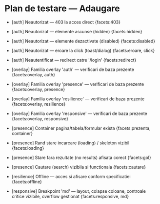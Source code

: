 # Plan de testare — Adaugare
- [auth] Neautorizat — 403 la acces direct {facets:403}
<!-- provenance: uiux -->
- [auth] Neautorizat — elemente ascunse (hidden) {facets:hidden}
<!-- provenance: uiux -->
- [auth] Neautorizat — elemente dezactivate (disabled) {facets:disabled}
<!-- provenance: uiux -->
- [auth] Neautorizat — eroare la click (toast/dialog) {facets:eroare, click}
<!-- provenance: uiux -->
- [auth] Neautentificat — redirect catre '/login' {facets:redirect}
<!-- provenance: uiux -->
- [overlay] Familia overlay 'auth' — verificari de baza prezente {facets:overlay, auth}
<!-- provenance: uiux -->
- [overlay] Familia overlay 'presence' — verificari de baza prezente {facets:overlay, presence}
<!-- provenance: uiux -->
- [overlay] Familia overlay 'resilience' — verificari de baza prezente {facets:overlay, resilience}
<!-- provenance: uiux -->
- [overlay] Familia overlay 'responsive' — verificari de baza prezente {facets:overlay, responsive}
<!-- provenance: uiux -->
- [presence] Container pagina/tabela/formular exista {facets:prezenta, container}
<!-- provenance: uiux -->
- [presence] Rand stare incarcare (loading) / skeleton vizibil {facets:loading}
<!-- provenance: uiux -->
- [presence] Stare fara rezultate (no results) afisata corect {facets:gol}
<!-- provenance: uiux -->
- [presence] Cautare (search) vizibila si functionala {facets:cautare}
<!-- provenance: uiux -->
- [resilience] Offline — acces si afisare conform specificatiei {facets:offline}
<!-- provenance: uiux -->
- [responsive] Breakpoint 'md' — layout, colapse coloane, controale critice vizibile, overflow gestionat {facets:responsive, md}
<!-- provenance: uiux -->
